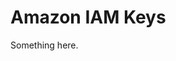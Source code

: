 [title]: # (Amazon IAM Keys)
[tags]: # (XXX)
[priority]: # (3446)
# Amazon IAM Keys
Something here.

